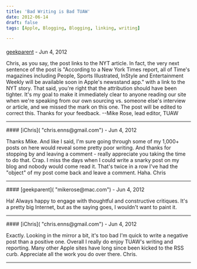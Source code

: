 ```yaml
---
title: 'Bad Writing is Bad TUAW'
date: 2012-06-14
draft: false
tags: [Apple, Blogging, Blogging, linking, writing]

---
```



#### 
[geekparent]( "mikerose@mac.com") - <time datetime="2012-06-14 09:51:11">Jun 4, 2012</time>

Chris, as you say, the post links to the NYT article. In fact, the very next sentence of the post is "According to a New York Times report, all of Time's magazines including People, Sports Illustrated, InStyle and Entertainment Weekly will be available soon in Apple's newsstand app." with a link to the NYT story. That said, you're right that the attribution should have been tighter. It's my goal to make it immediately clear to anyone reading our site when we're speaking from our own sourcing vs. someone else's interview or article, and we missed the mark on this one. The post will be edited to correct this. Thanks for your feedback. --Mike Rose, lead editor, TUAW
<hr />
#### 
[iChris]( "chris.enns@gmail.com") - <time datetime="2012-06-14 09:54:30">Jun 4, 2012</time>

Thanks Mike. And like I said, I'm sure going through some of my 1,000+ posts on here would reveal some pretty poor writing. And thanks for stopping by and leaving a comment - really appreciate you taking the time to do that. Crap. I miss the days when I could write a snarky post on my blog and nobody would come read it. That's twice in a row I've had the "object" of my post come back and leave a comment. Haha. Chris
<hr />
#### 
[geekparent]( "mikerose@mac.com") - <time datetime="2012-06-14 09:59:16">Jun 4, 2012</time>

Ha! Always happy to engage with thoughtful and constructive critiques. It's a pretty big Internet, but as the saying goes, I wouldn't want to paint it.
<hr />
#### 
[iChris]( "chris.enns@gmail.com") - <time datetime="2012-06-14 10:04:37">Jun 4, 2012</time>

Exactly. Looking in the mirror a bit, it's too bad I'm quick to write a negative post than a positive one. Overall I really do enjoy TUAW's writing and reporting. Many other Apple sites have long since been kicked to the RSS curb. Appreciate all the work you do over there. Chris.
<hr />
